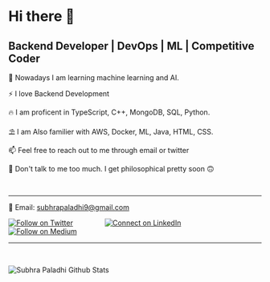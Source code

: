 # Hi there 👋

## Backend Developer | DevOps | ML | Competitive Coder

🔭 Nowadays I am learning machine learning and AI.

⚡  I love Backend Development 

:fire: I am proficent in TypeScript, C++, MongoDB, SQL, Python.
 
:parasol_on_ground: I am Also familier with AWS, Docker, ML, Java, HTML, CSS.

:mailbox: Feel free to reach out to me through email or twitter

💬 Don't talk to me too much. I get philosophical pretty soon 🙃

<br>

--- 

:email: Email: subhrapaladhi9@gmail.com

[![Follow on Twitter](https://img.shields.io/badge/--twitter?label=Twitter&logo=Twitter&style=social)](https://twitter.com/imfreakingenius)
&nbsp;&nbsp;&nbsp;&nbsp;&nbsp;&nbsp;&nbsp;&nbsp;&nbsp;&nbsp;&nbsp;&nbsp;&nbsp;&nbsp;    [![Connect on LinkedIn](https://img.shields.io/badge/--linkedin?label=LinkedIn&logo=LinkedIn&style=social)](https://www.linkedin.com/in/subhrapaladhi/)
&nbsp;&nbsp;&nbsp;&nbsp;&nbsp;&nbsp;&nbsp;&nbsp;&nbsp;&nbsp;&nbsp;&nbsp;&nbsp;&nbsp;
[![Follow on Medium](https://img.shields.io/badge/--Medium?label=Medium&logo=Medium&style=social)](https://medium.com/@subhrapaladhi9)

--- 

<br>

![Subhra Paladhi Github Stats](https://github-readme-stats.vercel.app/api?username=subhrapaladhi&show_icons=true)